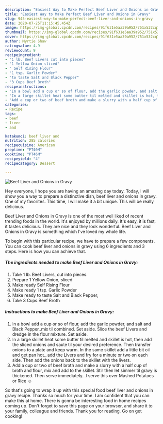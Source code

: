 ```yaml
---
description: "Easiest Way to Make Perfect Beef Liver and Onions in Gravy"
title: "Easiest Way to Make Perfect Beef Liver and Onions in Gravy"
slug: 945-easiest-way-to-make-perfect-beef-liver-and-onions-in-gravy
date: 2020-07-25T11:15:45.454Z
image: https://img-global.cpcdn.com/recipes/91f631e5aa39a952/751x532cq70/beef-liver-and-onions-in-gravy-recipe-main-photo.jpg
thumbnail: https://img-global.cpcdn.com/recipes/91f631e5aa39a952/751x532cq70/beef-liver-and-onions-in-gravy-recipe-main-photo.jpg
cover: https://img-global.cpcdn.com/recipes/91f631e5aa39a952/751x532cq70/beef-liver-and-onions-in-gravy-recipe-main-photo.jpg
author: Myrtie Shaw
ratingvalue: 4.9
reviewcount: 9
recipeingredient:
- "1 lb. Beef Livers cut into pieces"
- "1 Yellow Onion sliced"
- " Self Rising Flour"
- "1 tsp. Garlic Powder"
- "to taste Salt and Black Pepper"
- "3 Cups Beef Broth"
recipeinstructions:
- "In a bowl add a cup or so of flour, add the garlic powder, and salt and Black Pepper..mix til combined. Set aside. Slice the beef Livers and dredge in the flour mixture. Set aside."
- "In a large skillet heat some butter til melted and skillet is hot, then add the sliced onions and saute til your desired preference. Then transfer onions to a plate and keep warm. In the same skillet add a little bit oil and get pan hot...add the Livers and fry for a minute or two on each side. Then add the onions back to the skillet with the livers."
- "Add a cup or two of beef broth and make a slurry with a half cup of broth and flour, mix and add to the skillet. Stir then let simmer til gravy is thickened. Then serve immediately...I serve this over Mashed Potatoes or Rice ☺️"
categories:
- Recipe
tags:
- beef
- liver
- and

katakunci: beef liver and 
nutrition: 285 calories
recipecuisine: American
preptime: "PT40M"
cooktime: "PT46M"
recipeyield: "4"
recipecategory: Dessert

---
```



![Beef Liver and Onions in Gravy](https://img-global.cpcdn.com/recipes/91f631e5aa39a952/751x532cq70/beef-liver-and-onions-in-gravy-recipe-main-photo.jpg)

Hey everyone, I hope you are having an amazing day today. Today, I will show you a way to prepare a distinctive dish, beef liver and onions in gravy. One of my favorites. This time, I will make it a bit unique. This will be really delicious.

Beef Liver and Onions in Gravy is one of the most well liked of recent trending foods in the world. It's enjoyed by millions daily. It's easy, it is fast, it tastes delicious. They are nice and they look wonderful. Beef Liver and Onions in Gravy is something which I've loved my whole life.




To begin with this particular recipe, we have to prepare a few components. You can cook beef liver and onions in gravy using 6 ingredients and 3 steps. Here is how you can achieve that.

<!--inarticleads1-->

##### The ingredients needed to make Beef Liver and Onions in Gravy:

1. Take 1 lb. Beef Livers, cut into pieces
1. Prepare 1 Yellow Onion, sliced
1. Make ready  Self Rising Flour
1. Make ready 1 tsp. Garlic Powder
1. Make ready to taste Salt and Black Pepper,
1. Take 3 Cups Beef Broth




<!--inarticleads2-->

##### Instructions to make Beef Liver and Onions in Gravy:

1. In a bowl add a cup or so of flour, add the garlic powder, and salt and Black Pepper..mix til combined. Set aside. Slice the beef Livers and dredge in the flour mixture. Set aside.
1. In a large skillet heat some butter til melted and skillet is hot, then add the sliced onions and saute til your desired preference. Then transfer onions to a plate and keep warm. In the same skillet add a little bit oil and get pan hot...add the Livers and fry for a minute or two on each side. Then add the onions back to the skillet with the livers.
1. Add a cup or two of beef broth and make a slurry with a half cup of broth and flour, mix and add to the skillet. Stir then let simmer til gravy is thickened. Then serve immediately...I serve this over Mashed Potatoes or Rice ☺️




So that's going to wrap it up with this special food beef liver and onions in gravy recipe. Thanks so much for your time. I am confident that you can make this at home. There is gonna be interesting food in home recipes coming up. Don't forget to save this page on your browser, and share it to your family, colleague and friends. Thank you for reading. Go on get cooking!
